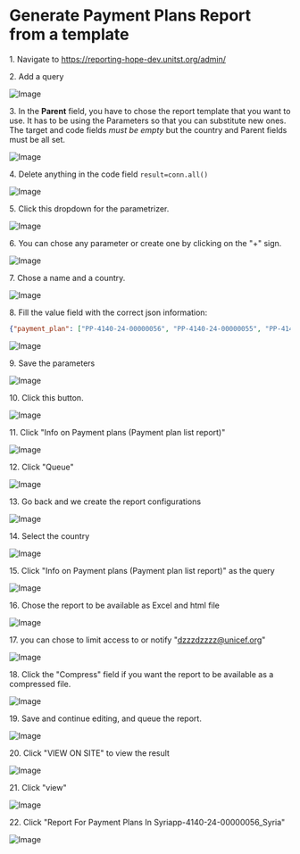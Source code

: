 # Generate Payment Plans Report from a template

1\. Navigate to <https://reporting-hope-dev.unitst.org/admin/>


2\. Add a query

![Image](../_screenshots/ascreenshot55.jpeg)


3\. In the **Parent** field, you have to chose the report template that you want to use. It has to be using the Parameters so that you can substitute new ones. The target and code fields _must be empty_ but the country  and Parent fields must be all set.

![Image](../_screenshots/ascreenshot56.jpeg)


4\. Delete anything in the code field  `result=conn.all()`

![Image](../_screenshots/ascreenshot57.jpeg)


5\. Click this dropdown for the parametrizer.

![Image](../_screenshots/ascreenshot58.jpeg)


6\. You can chose any parameter or create one by clicking on the "+" sign.

![Image](../_screenshots/ascreenshot59.jpeg)


7\. Chose a name and a country.

![Image](../_screenshots/ascreenshot60.jpeg)


8\. Fill the value field with the correct json information:

```json
{"payment_plan": ["PP-4140-24-00000056", "PP-4140-24-00000055", "PP-4140-24-00000049", "PP-4140-24-00000046"], "business_area": ["syria"]}
```

![Image](../_screenshots/ascreenshot61.jpeg)


9\. Save the parameters

![Image](../_screenshots/ascreenshot62.jpeg)


10\. Click this button.

![Image](../_screenshots/ascreenshot63.jpeg)


11\. Click "Info on Payment plans (Payment plan list report)"

![Image](../_screenshots/ascreenshot64.jpeg)


12\. Click "Queue"

![Image](../_screenshots/ascreenshot65.jpeg)


13\. Go back and we create the report configurations

![Image](../_screenshots/ascreenshot66.jpeg)


14\. Select the country

![Image](../_screenshots/ascreenshot67.jpeg)


15\. Click "Info on Payment plans (Payment plan list report)" as the query

![Image](../_screenshots/ascreenshot68.jpeg)


16\. Chose the report to be available as Excel and html file

![Image](../_screenshots/ascreenshot69.jpeg)


17\. you can chose to limit access to or notify  "[dzzzdzzzz@unicef.org](mailto:dzzzzzzzz@unicef.org)"

![Image](../_screenshots/ascreenshot70.jpeg)


18\. Click the "Compress" field if you want the report to be available as a compressed file.

![Image](../_screenshots/ascreenshot71.jpeg)


19\. Save and continue editing, and  queue the report.

![Image](../_screenshots/ascreenshot72.jpeg)


20\. Click "VIEW ON SITE" to view the result

![Image](../_screenshots/ascreenshot73.jpeg)


21\. Click "view"

![Image](../_screenshots/ascreenshot74.jpeg)


22\. Click "Report For Payment Plans In Syriapp-4140-24-00000056_Syria"

![Image](../_screenshots/ascreenshot75.jpeg)
